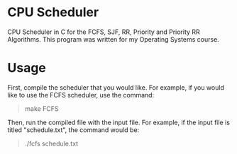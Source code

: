 # CPU Scheduler
CPU Scheduler in C for the FCFS, SJF, RR, Priority and Priority RR Algorithms. This program was written for my Operating Systems course.

# Usage
First, compile the scheduler that you would like. For example, if you would like to use the FCFS scheduler, use the command: 
> make FCFS 

Then, run the compiled file with the input file. For example, if the input file is titled "schedule.txt", the command would be:
> ./fcfs schedule.txt
